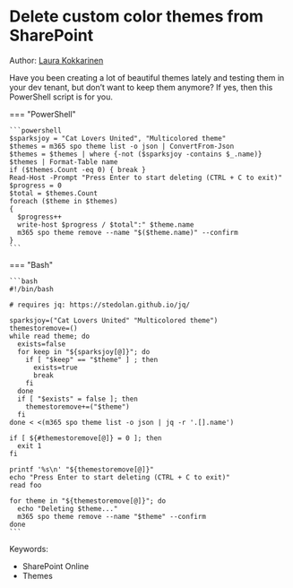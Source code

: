 # Delete custom color themes from SharePoint

Author: [Laura Kokkarinen](https://laurakokkarinen.com/does-it-spark-joy-powershell-scripts-for-keeping-your-development-environment-tidy-and-spotless/#delete-all-custom-color-themes-from-sharepoint)

Have you been creating a lot of beautiful themes lately and testing them in your dev tenant, but don’t want to keep them anymore? If yes, then this PowerShell script is for you.

=== "PowerShell"

    ```powershell
    $sparksjoy = "Cat Lovers United", "Multicolored theme"
    $themes = m365 spo theme list -o json | ConvertFrom-Json
    $themes = $themes | where {-not ($sparksjoy -contains $_.name)}
    $themes | Format-Table name
    if ($themes.Count -eq 0) { break }
    Read-Host -Prompt "Press Enter to start deleting (CTRL + C to exit)"
    $progress = 0
    $total = $themes.Count
    foreach ($theme in $themes)
    {
      $progress++
      write-host $progress / $total":" $theme.name
      m365 spo theme remove --name "$($theme.name)" --confirm
    }
    ```

=== "Bash"

    ```bash
    #!/bin/bash

    # requires jq: https://stedolan.github.io/jq/

    sparksjoy=("Cat Lovers United" "Multicolored theme")
    themestoremove=()
    while read theme; do
      exists=false
      for keep in "${sparksjoy[@]}"; do
        if [ "$keep" == "$theme" ] ; then
          exists=true
          break
        fi
      done
      if [ "$exists" = false ]; then
        themestoremove+=("$theme")
      fi
    done < <(m365 spo theme list -o json | jq -r '.[].name')

    if [ ${#themestoremove[@]} = 0 ]; then
      exit 1
    fi

    printf '%s\n' "${themestoremove[@]}"
    echo "Press Enter to start deleting (CTRL + C to exit)"
    read foo

    for theme in "${themestoremove[@]}"; do
      echo "Deleting $theme..."
      m365 spo theme remove --name "$theme" --confirm
    done
    ```

Keywords:

- SharePoint Online
- Themes
